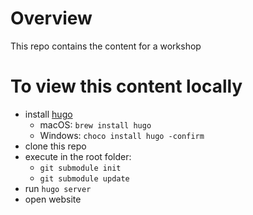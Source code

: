 # Overview

This repo contains the content for a workshop

# To view this content locally

* install [hugo](https://gohugo.io/)
    * macOS: `brew install hugo`
    * Windows: `choco install hugo -confirm`
* clone this repo
* execute in the root folder:
  * `git submodule init`
  * `git submodule update`
* run ```hugo server```
* open website

